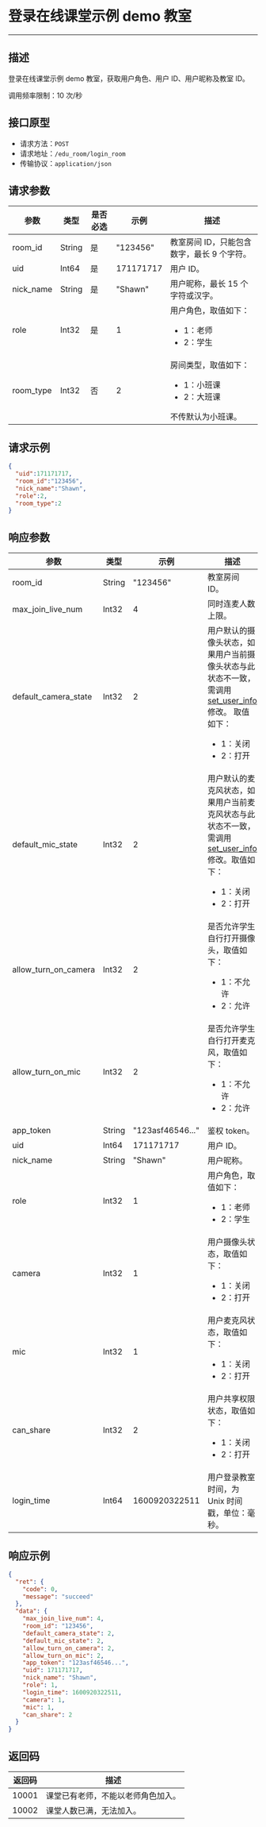 # 登录在线课堂示例 demo 教室

---
## 描述

登录在线课堂示例 demo 教室，获取用户角色、用户 ID、用户昵称及教室 ID。

调用频率限制：10 次/秒



## 接口原型

* 请求方法：`POST`
* 请求地址：`/edu_room/login_room`
* 传输协议：`application/json`



## 请求参数

| 参数      | 类型   | 是否必选 | 示例      | 描述                      |
| --------- | ------ | -------- | --------- | ------------------------- |
| room_id   | String | 是       | "123456"  | 教室房间 ID，只能包含数字，最长 9 个字符。                |
| uid       | Int64  | 是       | 171171717 | 用户 ID。                    |
| nick_name | String | 是       | "Shawn"   | 用户昵称，最长 15 个字符或汉字。                  |
| role      | Int32  | 是       | 1         | 用户角色，取值如下： <ul><li>1：老师</li><li>2：学生</li></ul> |
| room_type | Int32  | 否	| 2	    | 房间类型，取值如下：<ul><li>1：小班课</li><li>2：大班课</li></ul>  不传默认为小班课。 |		



## 请求示例

```json
{
  "uid":171171717,
  "room_id":"123456",
  "nick_name":"Shawn",
  "role":2,
  "room_type":2
}
```



## 响应参数

| 参数                 | 类型   | 示例          | 描述                                          |
| -------------------- | ------ | ------------- | --------------------------------------------- |
| room_id              | String | "123456"      | 教室房间 ID。                                    |
| max_join_live_num    | Int32  | 4             | 同时连麦人数上限。                              |
| default_camera_state | Int32  | 2             | 用户默认的摄像头状态，如果用户当前摄像头状态与此状态不一致，需调用 [set_user_info](/large-class/server-api/set-user-info) 修改。 取值如下：<ul><li>1：关闭</li><li>2：打开</li></ul>     |
| default_mic_state    | Int32  | 2             | 用户默认的麦克风状态，如果用户当前麦克风状态与此状态不一致，需调用 [set_user_info](/large-class/server-api/set-user-info) 修改。取值如下：<ul><li>1：关闭</li><li>2：打开</li></ul>    |
| allow_turn_on_camera | Int32  | 2             | 是否允许学生自行打开摄像头，取值如下：<ul><li>1：不允许</li><li>2：允许</li></ul> |
| allow_turn_on_mic    | Int32  | 2             | 是否允许学生自行打开麦克风，取值如下：<ul><li>1：不允许</li><li>2：允许</li></ul> |
| app_token    | String  | "123asf46546..."             | 鉴权 token。 |
| uid                  | Int64  | 171171717     | 用户 ID。                                       |
| nick_name            | String | "Shawn"       | 用户昵称。                                      |
| role                 | Int32  | 1             | 用户角色，取值如下：<ul><li>1：老师</li><li>2：学生</li></ul>             |
| camera               | Int32  | 1             | 用户摄像头状态，取值如下：<ul><li>1：关闭</li><li>2：打开</li></ul>          |
| mic                  | Int32  | 1             | 用户麦克风状态，取值如下：<ul><li>1：关闭</li><li>2：打开</li></ul>     |
| can_share            | Int32  | 2             | 用户共享权限状态，取值如下：<ul><li>1：关闭</li><li>2：打开</li></ul>           |
| login_time           | Int64  | 1600920322511 | 用户登录教室时间，为 Unix 时间戳，单位：毫秒。                         |



## 响应示例

```json
{
  "ret": {
    "code": 0,
    "message": "succeed"
  },
  "data": {
    "max_join_live_num": 4,
    "room_id": "123456",
    "default_camera_state": 2,
    "default_mic_state": 2,
    "allow_turn_on_camera": 2,
    "allow_turn_on_mic": 2,
    "app_token": "123asf46546...",
    "uid": 171171717,
    "nick_name": "Shawn",
    "role": 1,
    "login_time": 1600920322511,
    "camera": 1,
    "mic": 1,
    "can_share": 2
  }
}
```



## 返回码

| 返回码 | 描述                   |
| ------ | ---------------------- |
| 10001  | 课堂已有老师，不能以老师角色加入。 |
| 10002  | 课堂人数已满，无法加入。 |
